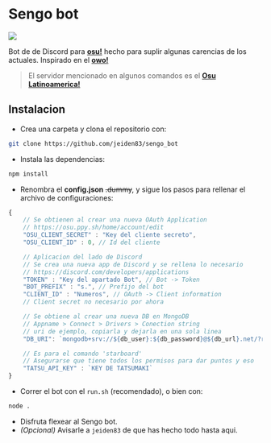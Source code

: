 # Sengo bot

![](https://jeiden.s-ul.eu/9dtHHLhw)


Bot de de Discord para [**osu!**](https://osu.ppy.sh/) hecho para suplir algunas carencias de los actuales. Inspirado en el [**owo!**](https://github.com/AznStevy/owo-bot) 
> El servidor mencionado en algunos comandos es el [**Osu Latinoamerica!**](https://discord.gg/4GHYpRn) 

## Instalacion
- Crea una carpeta y clona el repositorio con:

```bash
git clone https://github.com/jeiden83/sengo_bot
``` 
- Instala las dependencias:
```bash
npm install
```

- Renombra el **config.json** ~~.dummy~~, y sigue los pasos para rellenar el archivo de configuraciones:
```js
{
    // Se obtienen al crear una nueva OAuth Application
    // https://osu.ppy.sh/home/account/edit 
    "OSU_CLIENT_SECRET" : "Key del cliente secreto",
    "OSU_CLIENT_ID" : 0, // Id del cliente 

    // Aplicacion del lado de Discord
    // Se crea una nueva app de Discord y se rellena lo necesario
    // https://discord.com/developers/applications
    "TOKEN" : "Key del apartado Bot", // Bot -> Token
    "BOT_PREFIX" : "s.", // Prefijo del bot
    "CLIENT_ID" : "Numeros", // OAuth -> Client information
    // Client secret no necesario por ahora

    // Se obtiene al crear una nueva DB en MongoDB
    // Appname > Connect > Drivers > Conection string
    // uri de ejemplo, copiarla y dejarla en una sola linea
    "DB_URI": `mongodb+srv://${db_user}:${db_password}@${db_url}.net/?retryWrites=true&w=majority&appName=${app_name}`

    // Es para el comando 'starboard'
    // Asegurarse que tiene todos los permisos para dar puntos y eso
    "TATSU_API_KEY" : `KEY DE TATSUMAKI`
}
```

- Correr el bot con el `run.sh` (recomendado), o bien con:
```bash
node .
```
- Disfruta flexear al Sengo bot. 
- *(Opcional)* Avisarle a `jeiden83` de que has hecho todo hasta aqui.
